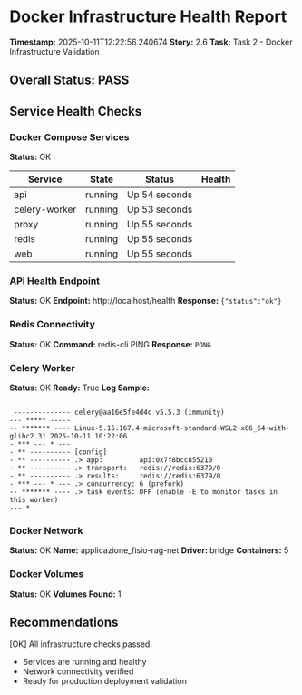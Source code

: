 # Docker Infrastructure Health Report

**Timestamp:** 2025-10-11T12:22:56.240674
**Story:** 2.6
**Task:** Task 2 - Docker Infrastructure Validation

## Overall Status: PASS

## Service Health Checks

### Docker Compose Services
**Status:** OK

| Service | State | Status | Health |
|---------|-------|--------|--------|
| api | running | Up 54 seconds |  |
| celery-worker | running | Up 53 seconds |  |
| proxy | running | Up 55 seconds |  |
| redis | running | Up 55 seconds |  |
| web | running | Up 55 seconds |  |

### API Health Endpoint
**Status:** OK
**Endpoint:** http://localhost/health
**Response:** `{"status":"ok"}`

### Redis Connectivity
**Status:** OK
**Command:** redis-cli PING
**Response:** `PONG`

### Celery Worker
**Status:** OK
**Ready:** True
**Log Sample:**
```
 
 -------------- celery@aa16e5fe4d4c v5.5.3 (immunity)
--- ***** ----- 
-- ******* ---- Linux-5.15.167.4-microsoft-standard-WSL2-x86_64-with-glibc2.31 2025-10-11 10:22:06
- *** --- * --- 
- ** ---------- [config]
- ** ---------- .> app:         api:0x7f8bcc855210
- ** ---------- .> transport:   redis://redis:6379/0
- ** ---------- .> results:     redis://redis:6379/0
- *** --- * --- .> concurrency: 6 (prefork)
-- ******* ---- .> task events: OFF (enable -E to monitor tasks in this worker)
--- *
```

### Docker Network
**Status:** OK
**Name:** applicazione_fisio-rag-net
**Driver:** bridge
**Containers:** 5

### Docker Volumes
**Status:** OK
**Volumes Found:** 1

## Recommendations

[OK] All infrastructure checks passed.
- Services are running and healthy
- Network connectivity verified
- Ready for production deployment validation

